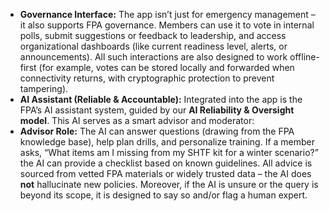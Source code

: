 - **Governance Interface:** The app isn’t just for emergency management – it also supports FPA governance. Members can use it to vote in internal polls, submit suggestions or feedback to leadership, and access organizational dashboards (like current readiness level, alerts, or announcements). All such interactions are also designed to work offline-first (for example, votes can be stored locally and forwarded when connectivity returns, with cryptographic protection to prevent tampering).  
- **AI Assistant (Reliable & Accountable):** Integrated into the app is the FPA’s AI assistant system, guided by our **AI Reliability & Oversight model**. This AI serves as a smart advisor and moderator:  
- **Advisor Role:** The AI can answer questions (drawing from the FPA knowledge base), help plan drills, and personalize training. If a member asks, “What items am I missing from my SHTF kit for a winter scenario?” the AI can provide a checklist based on known guidelines. All advice is sourced from vetted FPA materials or widely trusted data – the AI does **not** hallucinate new policies. Moreover, if the AI is unsure or the query is beyond its scope, it is designed to say so and/or flag a human expert.